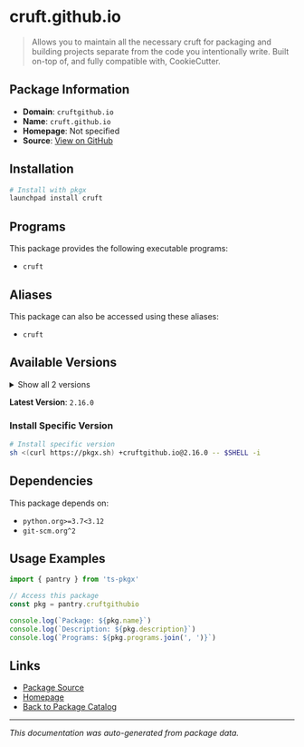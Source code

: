 # cruft.github.io

> Allows you to maintain all the necessary cruft for packaging and building projects separate from the code you intentionally write. Built on-top of, and fully compatible with, CookieCutter.

## Package Information

- **Domain**: `cruftgithub.io`
- **Name**: `cruft.github.io`
- **Homepage**: Not specified
- **Source**: [View on GitHub](https://github.com/pkgxdev/pantry/tree/main/projects/cruft.github.io/package.yml)

## Installation

```bash
# Install with pkgx
launchpad install cruft
```

## Programs

This package provides the following executable programs:

- `cruft`

## Aliases

This package can also be accessed using these aliases:

- `cruft`

## Available Versions

<details>
<summary>Show all 2 versions</summary>

- `2.16.0`, `2.15.0`

</details>

**Latest Version**: `2.16.0`

### Install Specific Version

```bash
# Install specific version
sh <(curl https://pkgx.sh) +cruftgithub.io@2.16.0 -- $SHELL -i
```

## Dependencies

This package depends on:

- `python.org>=3.7<3.12`
- `git-scm.org^2`

## Usage Examples

```typescript
import { pantry } from 'ts-pkgx'

// Access this package
const pkg = pantry.cruftgithubio

console.log(`Package: ${pkg.name}`)
console.log(`Description: ${pkg.description}`)
console.log(`Programs: ${pkg.programs.join(', ')}`)
```

## Links

- [Package Source](https://github.com/pkgxdev/pantry/tree/main/projects/cruft.github.io/package.yml)
- [Homepage](#)
- [Back to Package Catalog](../package-catalog.md)

---

*This documentation was auto-generated from package data.*
